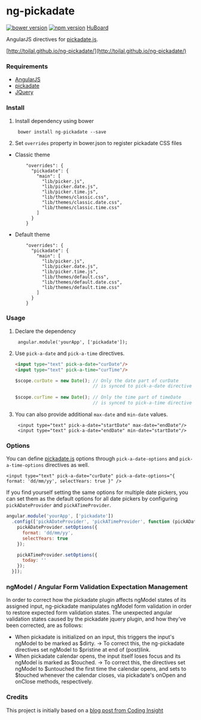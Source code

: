 ng-pickadate
============

[![bower version](http://img.shields.io/bower/v/ng-pickadate.svg?style=flat)](https://github.com/Toilal/ng-pickadate) 
[![npm version](http://img.shields.io/npm/v/ng-pickadate.svg?style=flat)](https://npmjs.org/package/ng-pickadate) 
[HuBoard](https://huboard.com/Toilal/ng-pickadate)

AngularJS directives for [pickadate.js](http://amsul.ca/pickadate.js/).

[http://toilal.github.io/ng-pickadate/](http://toilal.github.io/ng-pickadate/)

### Requirements

- [AngularJS](https://angularjs.org/)
- [pickadate](http://amsul.ca/pickadate.js/)
- [JQuery](http://jquery.com/)

### Install

1. Install dependency using bower

        bower install ng-pickadate --save
    
2. Set `overrides` property in bower.json to register pickadate CSS files

  - Classic theme
            
            "overrides": {
              "pickadate": {
                "main": [
                  "lib/picker.js",
                  "lib/picker.date.js",
                  "lib/picker.time.js",
                  "lib/themes/classic.css",
                  "lib/themes/classic.date.css",
                  "lib/themes/classic.time.css"
                ]
              }
            }

  - Default theme
            
            "overrides": {
              "pickadate": {
                "main": [
                  "lib/picker.js",
                  "lib/picker.date.js",
                  "lib/picker.time.js",
                  "lib/themes/default.css",
                  "lib/themes/default.date.css",
                  "lib/themes/default.time.css"
                ]
              }
            }

### Usage

1. Declare the dependency

        angular.module('yourApp', ['pickadate']);

2. Use `pick-a-date` and `pick-a-time` directives.

    ```html
    <input type="text" pick-a-date="curDate"/>
    <input type="text" pick-a-time="curTime"/>
    ```
    
    ```js
    $scope.curDate = new Date(); // Only the date part of curDate
                                 // is synced to pick-a-date directive
                                 
    $scope.curTime = new Date(); // Only the time part of timeDate
                                 // is synced to pick-a-time directive
    ```

3. You can also provide additional `max-date` and `min-date` values.

        <input type="text" pick-a-date="startDate" max-date="endDate"/>
        <input type="text" pick-a-date="endDate" min-date="startDate"/>

### Options

You can define [pickadate.js](http://amsul.ca/pickadate.js/) options through `pick-a-date-options` and `pick-a-time-options` directives as well.

    <input type="text" pick-a-date="curDate" pick-a-date-options="{ format: 'dd/mm/yy', selectYears: true }" />

If you find yourself setting the same options for multiple date pickers, you can set them as the default options for all date pickers by configuring `pickADateProvider` and `pickATimeProvider`.

  ```js
  angular.module('yourApp', ['pickadate'])
    .config(['pickADateProvider', 'pickATimeProvider', function (pickADateProvider, pickATimeProvider) {
      pickADateProvider.setOptions({
        format: 'dd/mm/yy',
        selectYears: true
      });

      pickATimeProvider.setOptions({
        today: ''
      });
    }]);
  ```

### ngModel / Angular Form Validation Expectation Management

In order to correct how the pickadate plugin affects ngModel states of its assigned input, ng-pickadate manipulates ngModel form validation in order to restore expected form validation states. The unexpected angular validation states caused by the pickadate jquery plugin, and how they've been corrected, are as follows:

- When pickadate is initialized on an input, this triggers the input's ngModel to be marked as $dirty. -> To correct this, the ng-pickadate directives set ngModel to $pristine at end of (post)link.
- When pickadate calendar opens, the input itself loses focus and its ngModel is marked as $touched. -> To correct this, the directives set ngModel to $untouched the first time the calendar opens, and sets to $touched whenever the calendar closes, via pickadate's onOpen and onClose methods, respectively.

### Credits

This project is initially based on a [blog post from Coding Insight](http://www.codinginsight.com/angularjs-and-pickadate/)
